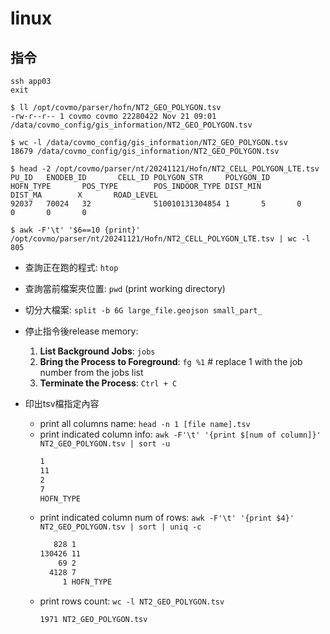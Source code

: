 # linux
## 指令
```
ssh app03
exit
```
```
$ ll /opt/covmo/parser/hofn/NT2_GEO_POLYGON.tsv
-rw-r--r-- 1 covmo covmo 22280422 Nov 21 09:01 /data/covmo_config/gis_information/NT2_GEO_POLYGON.tsv
```
```
$ wc -l /data/covmo_config/gis_information/NT2_GEO_POLYGON.tsv
18679 /data/covmo_config/gis_information/NT2_GEO_POLYGON.tsv
```
```
$ head -2 /opt/covmo/parser/nt/20241121/Hofn/NT2_CELL_POLYGON_LTE.tsv
PU_ID   ENODEB_ID       CELL_ID POLYGON_STR     POLYGON_ID      HOFN_TYPE       POS_TYPE        POS_INDOOR_TYPE DIST_MIN        DIST_MA        X       ROAD_LEVEL
92037   70024   32              510010131304854 1       5       0       0       0       0
```
```
$ awk -F'\t' '$6==10 {print}' /opt/covmo/parser/nt/20241121/Hofn/NT2_CELL_POLYGON_LTE.tsv | wc -l
805
```

- 查詢正在跑的程式: `htop`

- 查詢當前檔案夾位置: `pwd` (print working directory)

- 切分大檔案: `split -b 6G large_file.geojson small_part_`

- 停止指令後release memory:
    1. **List Background Jobs**: `jobs`
    2. **Bring the Process to Foreground**: `fg %1`  # replace 1 with the job number from the jobs list
    3. **Terminate the Process**: `Ctrl + C`

- 印出tsv檔指定內容
    - print all columns name: `head -n 1 [file name].tsv`
    - print indicated column info: `awk -F'\t' '{print $[num of column]}' NT2_GEO_POLYGON.tsv | sort -u`
        ```bash
        1
        11
        2
        7
        HOFN_TYPE
        ```
    - print indicated column num of rows: `awk -F'\t' '{print $4}' NT2_GEO_POLYGON.tsv | sort | uniq -c`
        ```bash
           828 1
        130426 11
            69 2
          4128 7
             1 HOFN_TYPE
        ```
    - print rows count: `wc -l NT2_GEO_POLYGON.tsv`
        ```bash
        1971 NT2_GEO_POLYGON.tsv
        ```